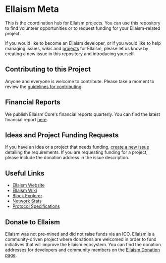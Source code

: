 # Ellaism Meta

This is the coordination hub for Ellaism projects. You can use this repository to find volunteer opportunities or to request funding for your Ellaism-related project.

If you would like to become an Ellaism developer, or if you would like to help managing issues, wikis and [projects](https://github.com/ellaism/meta/projects) for Ellaism, please let us know by creating a new issue in this repository and introducing yourself.

## Contributing to this Project

Anyone and everyone is welcome to contribute. Please take a moment to review the [guidelines for contributing](github.md).

## Financial Reports

We publish Ellaism Core's financial reports quarterly. You can find the latest financial report [here](./finance/2018-06.md).

## Ideas and Project Funding Requests

If you have an idea or a project that needs funding, [create a new issue](https://github.com/ellaism/meta/issues/new) detailing the requirements. If you are requesting funding for a project, please include the donation address in the issue description.

## Useful Links

 - [Ellaism Website](https://ellaism.org/)
 - [Ellaism Wiki](https://wiki.ellaism.org/)
 - [Block Explorer](https://explorer.ellaism.org/)
 - [Network Stats](https://stats.ellaism.org/)
 - [Protocol Specifications](https://github.com/ellaism/specs)

## Donate to Ellaism

Ellaism was not pre-mined and did not raise funds via an ICO. Ellaism is a community-driven project where donations are welcomed in order to fund initiatives that will improve the Ellaism ecosystem. You can find the donation addresses for developers and community members on the [Ellaism Donation page](https://ellaism.org/donate/).
